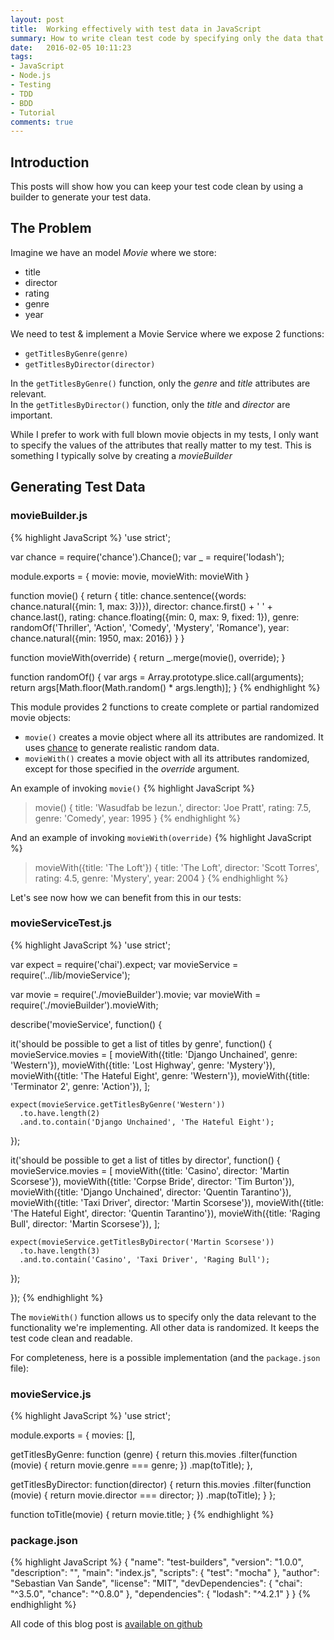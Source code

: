 ```yaml
---
layout: post
title:  Working effectively with test data in JavaScript
summary: How to write clean test code by specifying only the data that matters to your test.
date:   2016-02-05 10:11:23
tags:
- JavaScript
- Node.js
- Testing
- TDD
- BDD
- Tutorial
comments: true
---
```


## Introduction

This posts will show how you can keep your test code clean by using a builder to generate your test data.

## The Problem

Imagine we have an model _Movie_ where we store:

* title
* director
* rating
* genre
* year

We need to test & implement a Movie Service where we expose 2 functions:

* `getTitlesByGenre(genre)`
* `getTitlesByDirector(director)`

In the `getTitlesByGenre()` function, only the  _genre_ and _title_ attributes are relevant. <br />In the `getTitlesByDirector()` function, only the _title_ and _director_ are important.

While I prefer to work with full blown movie objects in my tests, I only want to specify the values of the attributes that really matter to my test. This is something I typically solve by creating a _movieBuilder_

## Generating Test Data

### movieBuilder.js
{% highlight JavaScript %}
'use strict';

var chance = require('chance').Chance();
var _ = require('lodash');

module.exports = {
  movie: movie,
  movieWith: movieWith
}

function movie() {
  return {
    title: chance.sentence({words: chance.natural({min: 1, max: 3})}),
    director: chance.first() + ' ' + chance.last(),
    rating: chance.floating({min: 0, max: 9, fixed: 1}),
    genre: randomOf('Thriller', 'Action', 'Comedy', 'Mystery', 'Romance'),
    year: chance.natural({min: 1950, max: 2016})
  }
}

function movieWith(override) {
  return _.merge(movie(), override);
}

function randomOf() {
  var args = Array.prototype.slice.call(arguments);
  return args[Math.floor(Math.random() * args.length)];
}
{% endhighlight %}

This module provides 2 functions to create complete or partial randomized movie objects:

* `movie()` creates a movie object where all its attributes are randomized. It uses [chance](http://chancejs.com/) to generate realistic random data.
* `movieWith()` creates a movie object with all its attributes randomized, except for those specified in the _override_ argument.

An example of invoking `movie()`
{% highlight JavaScript %}
> movie()
{ title: 'Wasudfab be lezun.',
  director: 'Joe Pratt',
  rating: 7.5,
  genre: 'Comedy',
  year: 1995 }
{% endhighlight %}

And an example of invoking `movieWith(override)`
{% highlight JavaScript %}
> movieWith({title: 'The Loft'})
{ title: 'The Loft',
  director: 'Scott Torres',
  rating: 4.5,
  genre: 'Mystery',
  year: 2004 }
{% endhighlight %}

Let's see now how we can benefit from this in our tests:

### movieServiceTest.js

{% highlight JavaScript %}
'use strict';

var expect = require('chai').expect;
var movieService = require('../lib/movieService');

var movie = require('./movieBuilder').movie;
var movieWith = require('./movieBuilder').movieWith;

describe('movieService', function() {

  it('should be possible to get a list of titles by genre', function() {
    movieService.movies = [
      movieWith({title: 'Django Unchained', genre: 'Western'}),
      movieWith({title: 'Lost Highway', genre: 'Mystery'}),
      movieWith({title: 'The Hateful Eight', genre: 'Western'}),
      movieWith({title: 'Terminator 2', genre: 'Action'}),
    ];

    expect(movieService.getTitlesByGenre('Western'))
      .to.have.length(2)
      .and.to.contain('Django Unchained', 'The Hateful Eight');
  });

  it('should be possible to get a list of titles by director', function() {
    movieService.movies = [
      movieWith({title: 'Casino', director: 'Martin Scorsese'}),
      movieWith({title: 'Corpse Bride', director: 'Tim Burton'}),
      movieWith({title: 'Django Unchained', director: 'Quentin Tarantino'}),
      movieWith({title: 'Taxi Driver', director: 'Martin Scorsese'}),
      movieWith({title: 'The Hateful Eight', director: 'Quentin Tarantino'}),
      movieWith({title: 'Raging Bull', director: 'Martin Scorsese'}),
    ];

    expect(movieService.getTitlesByDirector('Martin Scorsese'))
      .to.have.length(3)
      .and.to.contain('Casino', 'Taxi Driver', 'Raging Bull');
  });

});
{% endhighlight %}

The `movieWith()` function allows us to specify only the data relevant to the functionality we're implementing.
All other data is randomized. It keeps the test code clean and readable.

For completeness, here is a possible implementation (and the `package.json` file):

### movieService.js

{% highlight JavaScript %}
'use strict';

module.exports = {
  movies: [],

  getTitlesByGenre: function (genre) {
    return this.movies
      .filter(function (movie) {
        return movie.genre === genre;
      })
      .map(toTitle);
  },

  getTitlesByDirector: function(director) {
    return this.movies
      .filter(function (movie) {
        return movie.director === director;
      })
      .map(toTitle);
  }
};

function toTitle(movie) {
  return movie.title;
}
{% endhighlight %}

### package.json

{% highlight JavaScript %}
{
  "name": "test-builders",
  "version": "1.0.0",
  "description": "",
  "main": "index.js",
  "scripts": {
    "test": "mocha"
  },
  "author": "Sebastian Van Sande",
  "license": "MIT",
  "devDependencies": {
    "chai": "^3.5.0",
    "chance": "^0.8.0"
  },
  "dependencies": {
    "lodash": "^4.2.1"
  }
}
{% endhighlight %}

All code of this blog post is [available on github](https://github.com/seppevs/seppevs.github.io/tree/master/code-samples/working_effectively_with_test_data_in_javascript/test-builders)

